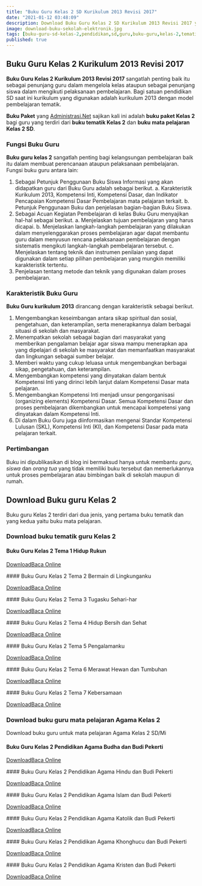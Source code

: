 ```yaml
---
title: "Buku Guru Kelas 2 SD Kurikulum 2013 Revisi 2017"
date: "2021-01-12 03:48:09"
description: Download Buku Guru Kelas 2 SD Kurikulum 2013 Revisi 2017 yang terdiri dari buku tematik kelas 2 dan buku mata pelajaran kelas 2.
image: download-buku-sekolah-elektronik.jpg
tags: [buku-guru-sd-kelas-2,pendidikan,sd,guru,buku-guru,kelas-2,tematik,revisi-2017,download]
published: true
---
```


## Buku Guru Kelas 2 Kurikulum 2013 Revisi 2017
**Buku Guru Kelas 2 Kurikulum 2013 Revisi 2017** sangatlah penting baik itu sebagai penunjang guru dalam mengelola kelas ataupun sebagai penunjang siswa dalam mengikuti pelaksanaan pembelajaran. Bagi satuan pendidikan SD saat ini kurikulum yang digunakan adalah kurikulum 2013 dengan model pembelajaran tematik.

**Buku Paket** yang [Administrasi.Net](/ "Administrasi.Net") sajikan kali ini adalah **buku paket Kelas 2** bagi guru yang terdiri dari **buku tematik Kelas 2** dan **buku mata pelajaran Kelas 2 SD**.

### Fungsi Buku Guru
**Buku guru kelas 2** sangatlah penting bagi kelangsungan pembelajaran baik itu dalam membuat perencanaan ataupun pelaksanaan pembelajaran. Fungsi buku guru antara lain:
 
1. Sebagai Petunjuk Penggunaan Buku Siswa
Informasi yang akan didapatkan guru dari Buku Guru adalah sebagai berikut.
a. Karakteristik Kurikulum 2013, Kompetensi Inti, Kompetensi Dasar, dan Indikator Pencapaian Kompetensi Dasar Pembelajaran mata pelajaran terkait.
b. Petunjuk Penggunaan Buku dan penjelasan bagian-bagian Buku Siswa.
2. Sebagai Acuan Kegiatan Pembelajaran di kelas
Buku Guru menyajikan hal-hal sebagai berikut.
a. Menjelaskan tujuan pembelajaran yang harus dicapai.
b. Menjelaskan langkah-langkah pembelajaran yang dilakukan dalam menyelenggarakan proses pembelajaran agar dapat membantu guru dalam menyusun rencana pelaksanaan pembelajaran dengan sistematis mengikuti langkah-langkah pembelajaran tersebut.
c. Menjelaskan tentang teknik dan instrumen penilaian yang dapat digunakan dalam setiap pilihan pembelajaran yang mungkin memiliki karakteristik tertentu.
3. Penjelasan tentang metode dan teknik yang digunakan dalam proses pembelajaran.

### Karakteristik Buku Guru
**Buku Guru kurikulum 2013** dirancang dengan karakteristik sebagai berikut.

1. Mengembangkan keseimbangan antara sikap spiritual dan sosial, pengetahuan, dan keterampilan, serta menerapkannya dalam berbagai situasi di sekolah dan masyarakat.
2. Menempatkan sekolah sebagai bagian dari masyarakat yang memberikan pengalaman belajar agar siswa mampu menerapkan apa yang dipelajari di sekolah ke masyarakat dan memanfaatkan masyarakat dan lingkungan sebagai sumber belajar.
3. Memberi waktu yang cukup leluasa untuk mengembangkan berbagai sikap, pengetahuan, dan keterampilan.
4. Mengembangkan kompetensi yang dinyatakan dalam bentuk Kompetensi Inti yang dirinci lebih lanjut dalam Kompetensi Dasar mata pelajaran.
5. Mengembangkan Kompetensi Inti menjadi unsur pengorganisasi (organizing elements) Kompetensi Dasar. Semua Kompetensi Dasar dan proses pembelajaran dikembangkan untuk mencapai kompetensi yang dinyatakan dalam Kompetensi Inti.
6. Di dalam Buku Guru juga diinformasikan mengenai Standar Kompetensi Lulusan (SKL), Kompetensi Inti (KI), dan Kompetensi Dasar pada mata pelajaran terkait. 

### Pertimbangan
Buku ini dipublikasikan di blog ini bermaksud hanya untuk membantu _guru_, _siswa_ dan _orang tua_ yang tidak memiliki buku tersebut dan memerlukannya untuk proses pembelajaran atau bimbingan baik di sekolah maupun di rumah.

## Download Buku guru Kelas 2
Buku guru Kelas 2 terdiri dari dua jenis, yang pertama buku tematik dan yang kedua yaitu buku mata pelajaran.

### Download buku tematik guru Kelas 2
#### Buku Guru Kelas 2 Tema 1 Hidup Rukun
<p class="center"><a class="button download" href="https://docs.google.com/uc?export=download&id=1iswopC2mtT-A3jLGsaI75a9AM258J3Jq"  target="_blank" title="Download Buku Guru Tema 1 Hidup Rukun">Download</a><a class="button demo open-dialog" href="https://drive.google.com/file/d/1iswopC2mtT-A3jLGsaI75a9AM258J3Jq/preview" Title="Baca Online Buku Guru Tema 1 Hidup Rukun" >Baca Online</a></p>
#### Buku Guru Kelas 2 Tema 2 Bermain di Lingkunganku
<p class="center"><a class="button download" href="https://docs.google.com/uc?export=download&id=1vUmfwf7u98ejppPUzX6yMs0Xu4wJQdL5"  target="_blank" title="Download Buku Guru Tema 2 Bermain di Lingkunganku">Download</a><a class="button demo open-dialog" href="https://drive.google.com/file/d/1vUmfwf7u98ejppPUzX6yMs0Xu4wJQdL5/preview" Title="Baca Online Buku Guru Tema 2 Bermain di Lingkunganku" >Baca Online</a></p>
#### Buku Guru Kelas 2 Tema 3 Tugasku Sehari-har
<p class="center"><a class="button download" href="https://docs.google.com/uc?export=download&id=1IWBgfeI_UfHpfldpTQFL0GjLV31iQW5M"  target="_blank" title="Download Buku Guru Tema 3 Tugasku Sehari-har">Download</a><a class="button demo open-dialog" href="https://drive.google.com/file/d/1IWBgfeI_UfHpfldpTQFL0GjLV31iQW5M/preview" Title="Baca Online Buku Guru Tema 3 Tugasku Sehari-har" >Baca Online</a></p>
#### Buku Guru Kelas 2 Tema 4 Hidup Bersih dan Sehat
<p class="center"><a class="button download" href="https://docs.google.com/uc?export=download&id=17K5Yv8sV4nhaxaM87DKvMZsd2jdDkvw0"  target="_blank" title="Download Buku Guru Tema 4 Hidup Bersih dan Sehat">Download</a><a class="button demo open-dialog" href="https://drive.google.com/file/d/17K5Yv8sV4nhaxaM87DKvMZsd2jdDkvw0/preview" Title="Baca Online Buku Guru Tema 4 Hidup Bersih dan Sehat" >Baca Online</a></p>
#### Buku Guru Kelas 2 Tema 5 Pengalamanku 
<p class="center"><a class="button download" href="https://docs.google.com/uc?export=download&id=1AHMSbuTsOpC9FkUE_dVjVuITC54HgZ6U"  target="_blank" title="Download Buku Guru Tema 5 Pengalamanku ">Download</a><a class="button demo open-dialog" href="https://drive.google.com/file/d/1AHMSbuTsOpC9FkUE_dVjVuITC54HgZ6U/preview" Title="Baca Online Buku Guru Tema 5 Pengalamanku " >Baca Online</a></p>
#### Buku Guru Kelas 2 Tema 6 Merawat Hewan dan Tumbuhan
<p class="center"><a class="button download" href="https://docs.google.com/uc?export=download&id=1YfydGAGQRSOcLM9KFiaYa7SmOG_ooxsM"  target="_blank" title="Download Buku Guru Tema 6 Merawat Hewan dan Tumbuhan">Download</a><a class="button demo open-dialog" href="https://drive.google.com/file/d/1YfydGAGQRSOcLM9KFiaYa7SmOG_ooxsM/preview" Title="Baca Online Buku Guru Tema 6 Merawat Hewan dan Tumbuhan" >Baca Online</a></p>
#### Buku Guru Kelas 2 Tema 7 Kebersamaan
<p class="center"><a class="button download" href="https://docs.google.com/uc?export=download&id=1cpHzsJezfaeXAKIX0KVV9xnRGj2x-PmN"  target="_blank" title="Download Buku Guru Tema 7 Kebersamaan">Download</a><a class="button demo open-dialog" href="https://drive.google.com/file/d/1cpHzsJezfaeXAKIX0KVV9xnRGj2x-PmN/preview" Title="Baca Online Buku Guru Tema 7 Kebersamaan" >Baca Online</a></p>

### Download buku guru mata pelajaran Agama Kelas 2
Download buku guru untuk mata pelajaran Agama Kelas 2 SD/Mi
#### Buku Guru Kelas 2 Pendidikan Agama Budha dan Budi Pekerti
<p class="center"><a class="button download" href="http://bsd.pendidikan.id/data/2013/kelas_2sd/guru/Kelas_02_SD_Pendidikan_Agama_Buddha_dan_Budi_Pekerti_Guru_2017.pdf"  target="_blank" title="Download Buku Guru Pendidikan Agama Budha dan Budi Pekerti">Download</a><a class="button demo open-dialog" href="http://bsd.pendidikan.id/data/2013/kelas_2sd/guru/Kelas_02_SD_Pendidikan_Agama_Buddha_dan_Budi_Pekerti_Guru_2017.pdf" Title="Baca Online Buku Guru Pendidikan Agama Budha dan Budi Pekerti" >Baca Online</a></p>
#### Buku Guru Kelas 2 Pendidikan Agama Hindu dan Budi Pekerti
<p class="center"><a class="button download" href="https://docs.google.com/uc?export=download&id=1Rd80G0itMMSaCTPSRXE7-cZClcrkWoqc"  target="_blank" title="Download Buku Guru Pendidikan Agama Hindu dan Budi Pekerti">Download</a><a class="button demo open-dialog" href="https://drive.google.com/file/d/1Rd80G0itMMSaCTPSRXE7-cZClcrkWoqc/preview" Title="Baca Online Buku Guru Pendidikan Agama Hindu dan Budi Pekerti" >Baca Online</a></p>
#### Buku Guru Kelas 2 Pendidikan Agama Islam dan Budi Pekerti 
<p class="center"><a class="button download" href="https://docs.google.com/uc?export=download&id=1GPpsM-TtiW0VW7pg5Tp-icjaQO1pJ135"  target="_blank" title="Download Buku Guru Pendidikan Agama Islam dan Budi Pekerti">Download</a><a class="button demo open-dialog" href="https://drive.google.com/file/d/1GPpsM-TtiW0VW7pg5Tp-icjaQO1pJ135/preview" Title="Baca Online Buku Guru Pendidikan Agama Islam dan Budi Pekerti" >Baca Online</a></p>
#### Buku Guru Kelas 2 Pendidikan Agama Katolik dan Budi Pekerti 
<p class="center"><a class="button download" href="https://docs.google.com/uc?export=download&id=11A0J8-c_zCnBlznuDV9cO_Pb5yroYlVv"  target="_blank" title="Download Buku Guru Pendidikan Agama Katolik dan Budi Pekerti">Download</a><a class="button demo open-dialog" href="https://drive.google.com/file/d/11A0J8-c_zCnBlznuDV9cO_Pb5yroYlVv/preview" Title="Baca Online Buku Guru Pendidikan Agama Katolik dan Budi Pekerti" >Baca Online</a></p>
#### Buku Guru Kelas 2 Pendidikan Agama Khonghucu dan Budi Pekerti 
<p class="center"><a class="button download" href="http://bsd.pendidikan.id/data/2013/kelas_2sd/guru/Kelas_02_SD_Pendidikan_Agama_Khonghucu_dan_Budi_Pekerti_Guru_2017.pdf"  target="_blank" title="Download Buku Guru Pendidikan Agama Khonghucu dan Budi Pekerti ">Download</a><a class="button demo open-dialog" href="http://bsd.pendidikan.id/data/2013/kelas_2sd/guru/Kelas_02_SD_Pendidikan_Agama_Khonghucu_dan_Budi_Pekerti_Guru_2017.pdf" Title="Baca Online Buku Guru Pendidikan Agama Khonghucu dan Budi Pekerti ">Baca Online</a></p>
#### Buku Guru Kelas 2 Pendidikan Agama Kristen dan Budi Pekerti 
<p class="center"><a class="button download" href="https://docs.google.com/uc?export=download&id=1HqdoxyT_9vlEWVq-exBBZOQLREJozKvB"  target="_blank" title="Download Buku Guru Pendidikan Agama Kristen dan Budi Pekerti">Download</a><a class="button demo open-dialog" href="https://drive.google.com/file/d/1HqdoxyT_9vlEWVq-exBBZOQLREJozKvB/preview" Title="Baca Online Pendidikan Agama Kristen dan Budi Pekerti" >Baca Online</a></p>
